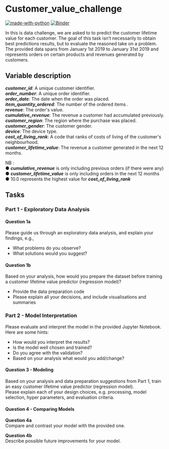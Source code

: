 # Customer_value_challenge

[![made-with-python](https://img.shields.io/badge/Made%20with-Python-1f425f.svg)](https://www.python.org/) [![Binder](https://binder.pangeo.io/badge_logo.svg)](https://mybinder.org/v2/gh/Yahyaoui-Ilyes/Customer_value_challenge/master?filepath=Customer_value.ipynb)


In this is data challenge, we are asked to to predict the customer lifetime value for each customer. The goal of this task isn’t necessarily to obtain best predictions results,
but to evaluate the reasoned take on a problem. The provided data spans from January 1st 2019 to January 31st 2019 and represents orders on certain products 
and revenues generated by customers.

## Variable description
*__customer_id__*: A unique customer identifier. <br>
*__order_number__*: A unique order identifier. <br>
*__order_date__*: The date when the order was placed. <br>
*__item_quantity_ordered__*: The number of the ordered items . <br>
*__revenue__*: The order's value. <br>
*__cumulative_revenue__*: The revenue a customer had accumulated previously. <br>
*__customer_region__*: The region where the purchase was placed. <br>
*__customer_gender__*: The customer gender. <br>
*__device__*: The device type. <br>
*__cost_of_living_rank__*: A code that ranks of costs of living of the customer's neighbourhood. <br>
*__customer_lifetime_value__*: The revenue a customer generated in the next 12 months. <br>

NB  :  <br>
● *__cumulative_revenue__* is only including previous orders (if there were any) <br>
● *__customer_lifetime_value__* is only including orders in the next 12 months <br>
● 10.0 represents the highest value for *__cost_of_living_rank__* <br>

## Tasks
### Part 1 - Exploratory Data Analysis
#### Question 1a
Please guide us through an exploratory data analysis, and explain your findings, e.g.,
- What problems do you observe? <br>
- What solutions would you suggest? <br>

#### Question 1b
Based on your analysis, how would you prepare the dataset before training a customer
lifetime value predictor (regression model)? <br>
- Provide the data preparation code <br>
- Please explain all your decisions, and include visualisations and summaries <br>

### Part 2 - Model Interpretation
Please evaluate and interpret the model in the provided Jupyter Notebook. Here are some
hints:
- How would you interpret the results? <br>
- Is the model well chosen and trained? <br>
- Do you agree with the validation? <br>
- Based on your analysis what would you add/change? <br>

####  Question 3 - Modeling 
Based on your analysis and data preparation suggestions from Part 1, train an easy
customer lifetime value predictor (regression model). <br>
Please explain each of your design choices, e.g. processing, model selection, hyper
parameters, and evaluation criteria.

#### Question 4 - Comparing Models
**Question 4a**  <br>
Compare and contrast your model with the provided one. <br>

**Question 4b**  <br>
Describe possible future improvements for your model.
